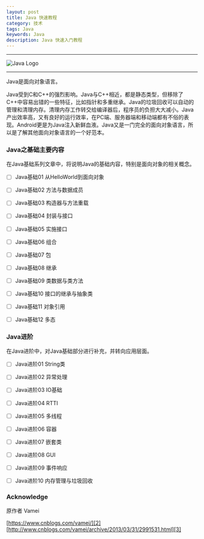 ```yaml
---
layout: post
title: Java 快速教程  
category: 技术
tags: Java
keywords: Java
description: Java 快速入门教程
---
```



-----------

![Java Logo][1]

------

Java是面向对象语言。

Java受到C和C++的强烈影响。Java与C++相近，都是静态类型，但移除了C++中容易出错的一些特征，比如指针和多重继承。Java的垃圾回收可以自动的管理和清理内存。清理内存工作转交给编译器后，程序员的负担大大减小。Java产出效率高，又有良好的运行效率，在PC端、服务器端和移动端都有不俗的表现。Android更是为Java注入新鲜血液。Java又是一门完全的面向对象语言，所以是了解其他面向对象语言的一个好范本。  


### Java之基础主要内容

在Java基础系列文章中，将说明Java的基础内容，特别是面向对象的相关概念。

- [ ] Java基础01 从HelloWorld到面向对象

- [ ] Java基础02 方法与数据成员

- [ ] Java基础03 构造器与方法重载

- [ ] Java基础04 封装与接口

- [ ] Java基础05 实施接口

- [ ] Java基础06 组合

- [ ] Java基础07 包

- [ ] Java基础08 继承

- [ ] Java基础09 类数据与类方法

- [ ] Java基础10 接口的继承与抽象类

- [ ] Java基础11 对象引用

- [ ] Java基础12 多态


### Java进阶
在Java进阶中，对Java基础部分进行补充，并转向应用层面。

- [ ] Java进阶01 String类

- [ ] Java进阶02 异常处理

- [ ] Java进阶03 IO基础

- [ ] Java进阶04 RTTI

- [ ] Java进阶05 多线程

- [ ] Java进阶06 容器 

- [ ] Java进阶07 嵌套类

- [ ] Java进阶08 GUI

- [ ] Java进阶09 事件响应

- [ ] Java进阶10 内存管理与垃圾回收


### Acknowledge  
原作者 Vamei  

[https://www.cnblogs.com/vamei/][2]  
[http://www.cnblogs.com/vamei/archive/2013/03/31/2991531.html][3]



[1]:https://raw.githubusercontent.com/xzchsia/xzchsia.github.io/master/assets/res/java-logo.jpg  
[2]:https://www.cnblogs.com/vamei/  
[3]:http://www.cnblogs.com/vamei/archive/2013/03/31/2991531.html  
